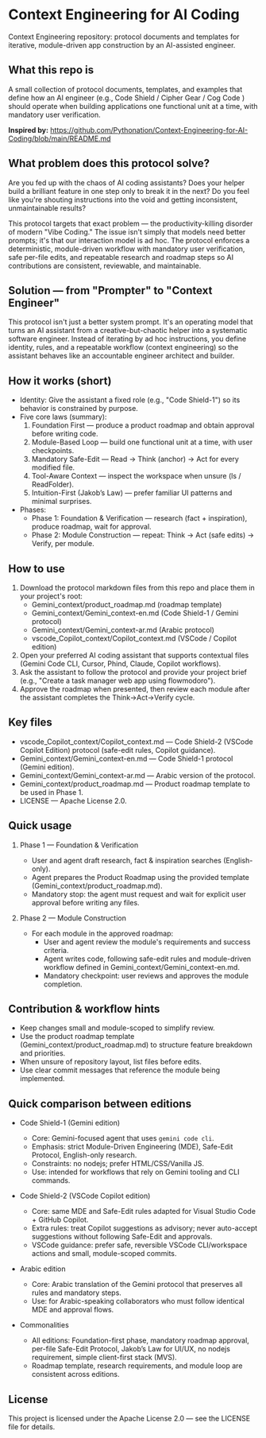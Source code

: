 # Context Engineering for AI Coding

Context Engineering repository: protocol documents and templates for iterative, module-driven app construction by an AI-assisted engineer.

## What this repo is
A small collection of protocol documents, templates, and examples that define how an AI engineer (e.g., Code Shield / Cipher Gear / Cog Code ) should operate when building applications one functional unit at a time, with mandatory user verification.

<!-- Inspired by -->
**Inspired by:** https://github.com/Pythonation/Context-Engineering-for-AI-Coding/blob/main/README.md

## What problem does this protocol solve?
Are you fed up with the chaos of AI coding assistants? Does your helper build a brilliant feature in one step only to break it in the next? Do you feel like you're shouting instructions into the void and getting inconsistent, unmaintainable results?

This protocol targets that exact problem — the productivity-killing disorder of modern "Vibe Coding." The issue isn't simply that models need better prompts; it's that our interaction model is ad hoc. The protocol enforces a deterministic, module-driven workflow with mandatory user verification, safe per-file edits, and repeatable research and roadmap steps so AI contributions are consistent, reviewable, and maintainable.

## Solution — from "Prompter" to "Context Engineer"
This protocol isn't just a better system prompt. It's an operating model that turns an AI assistant from a creative-but-chaotic helper into a systematic software engineer. Instead of iterating by ad hoc instructions, you define identity, rules, and a repeatable workflow (context engineering) so the assistant behaves like an accountable engineer architect and builder.

## How it works (short)
- Identity: Give the assistant a fixed role (e.g., "Code Shield-1") so its behavior is constrained by purpose.
- Five core laws (summary):
  1. Foundation First — produce a product roadmap and obtain approval before writing code.
  2. Module-Based Loop — build one functional unit at a time, with user checkpoints.
  3. Mandatory Safe-Edit — Read → Think (anchor) → Act for every modified file.
  4. Tool-Aware Context — inspect the workspace when unsure (ls / ReadFolder).
  5. Intuition-First (Jakob’s Law) — prefer familiar UI patterns and minimal surprises.
- Phases:
  - Phase 1: Foundation & Verification — research (fact + inspiration), produce roadmap, wait for approval.
  - Phase 2: Module Construction — repeat: Think → Act (safe edits) → Verify, per module.

## How to use
1. Download the protocol markdown files from this repo and place them in your project's root:
   - Gemini_context/product_roadmap.md (roadmap template)
   - Gemini_context/Gemini_context-en.md (Code Shield-1 / Gemini protocol)
   - Gemini_context/Gemini_context-ar.md (Arabic protocol) <!-- ...keep Arabic path if present in repo... -->
   - vscode_Copilot_context/Copilot_context.md (VSCode / Copilot edition)
2. Open your preferred AI coding assistant that supports contextual files (Gemini Code CLI, Cursor, Phind, Claude, Copilot workflows).
3. Ask the assistant to follow the protocol and provide your project brief (e.g., "Create a task manager web app using flowmodoro").
4. Approve the roadmap when presented, then review each module after the assistant completes the Think→Act→Verify cycle.

## Key files
- vscode_Copilot_context/Copilot_context.md — Code Shield-2 (VSCode Copilot Edition) protocol (safe-edit rules, Copilot guidance).
- Gemini_context/Gemini_context-en.md — Code Shield-1 protocol (Gemini edition).
- Gemini_context/Gemini_context-ar.md — Arabic version of the protocol. <!-- keep if file exists -->
- Gemini_context/product_roadmap.md — Product roadmap template to be used in Phase 1.
- LICENSE — Apache License 2.0.

## Quick usage
1. Phase 1 — Foundation & Verification
   - User and agent draft research, fact & inspiration searches (English-only).
   - Agent prepares the Product Roadmap using the provided template (Gemini_context/product_roadmap.md).
   - Mandatory stop: the agent must request and wait for explicit user approval before writing any files.

2. Phase 2 — Module Construction
   - For each module in the approved roadmap:
     - User and agent review the module's requirements and success criteria.
     - Agent writes code, following safe-edit rules and module-driven workflow defined in Gemini_context/Gemini_context-en.md.
     - Mandatory checkpoint: user reviews and approves the module completion.

## Contribution & workflow hints
- Keep changes small and module-scoped to simplify review.
- Use the product roadmap template (Gemini_context/product_roadmap.md) to structure feature breakdown and priorities.
- When unsure of repository layout, list files before edits.
- Use clear commit messages that reference the module being implemented.

## Quick comparison between editions

- Code Shield-1 (Gemini edition)
  - Core: Gemini-focused agent that uses `gemini code cli`.
  - Emphasis: strict Module-Driven Engineering (MDE), Safe-Edit Protocol, English-only research.
  - Constraints: no nodejs; prefer HTML/CSS/Vanilla JS.
  - Use: intended for workflows that rely on Gemini tooling and CLI commands.

- Code Shield-2 (VSCode Copilot edition)
  - Core: same MDE and Safe-Edit rules adapted for Visual Studio Code + GitHub Copilot.
  - Extra rules: treat Copilot suggestions as advisory; never auto-accept suggestions without following Safe-Edit and approvals.
  - VSCode guidance: prefer safe, reversible VSCode CLI/workspace actions and small, module-scoped commits.

- Arabic edition
  - Core: Arabic translation of the Gemini protocol that preserves all rules and mandatory steps.
  - Use: for Arabic-speaking collaborators who must follow identical MDE and approval flows.

- Commonalities
  - All editions: Foundation-first phase, mandatory roadmap approval, per-file Safe-Edit Protocol, Jakob’s Law for UI/UX, no nodejs requirement, simple client-first stack (MVS).
  - Roadmap template, research requirements, and module loop are consistent across editions.

## License
This project is licensed under the Apache License 2.0 — see the LICENSE file for details.